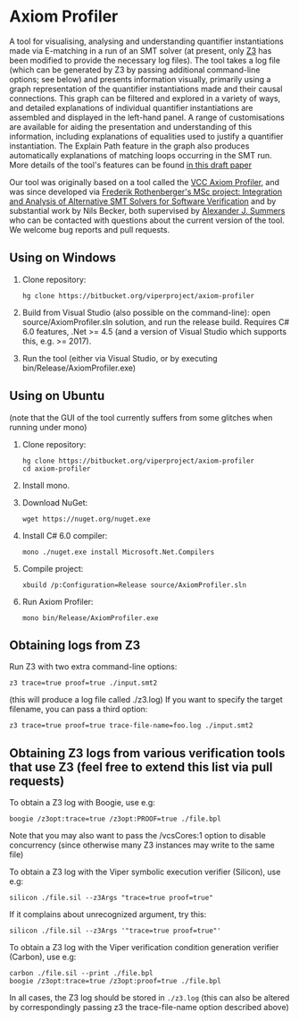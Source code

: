 # Axiom Profiler

A tool for visualising, analysing and understanding quantifier instantiations made via E-matching in a run of an SMT solver (at present, only [Z3](https://github.com/Z3Prover/z3) has been modified to provide the necessary log files). The tool takes a log file (which can be generated by Z3 by passing additional command-line options; see below) and presents information visually, primarily using a graph representation of the quantifier instantiations made and their causal connections. This graph can be filtered and explored in a variety of ways, and detailed explanations of individual quantifier instantiations are assembled and displayed in the left-hand panel. A range of customisations are available for aiding the presentation and understanding of this information, including explanations of equalities used to justify a quantifier instantiation. The Explain Path feature in the graph also produces automatically explanations of matching loops occurring in the SMT run. More details of the tool's features can be found [in this draft paper](http://people.inf.ethz.ch/summersa/wiki/lib/exe/fetch.php?media=papers:axiomprofiler.pdf)

Our tool was originally based on a tool called the [VCC Axiom Profiler](http://vcc.codeplex.com/SourceControl/latest#vcc/Tools/Z3Visualizer/), and was since developed via [Frederik Rothenberger's MSc project: Integration and Analysis of Alternative SMT Solvers for Software Verification](http://www.pm.inf.ethz.ch/education/student-projects/completedprojects.html) and by substantial work by Nils Becker, both supervised by [Alexander J. Summers](http://people.inf.ethz.ch/summersa/) who can be contacted with questions about the current version of the tool. We welcome bug reports and pull requests.

## Using on Windows

1.  Clone repository:

        hg clone https://bitbucket.org/viperproject/axiom-profiler
        
2.  Build from Visual Studio (also possible on the command-line): open source/AxiomProfiler.sln solution, and run the release build. Requires C# 6.0 features, .Net >= 4.5 (and a version of Visual Studio which supports this, e.g. >= 2017).
        
3.  Run the tool (either via Visual Studio, or by executing bin/Release/AxiomProfiler.exe)

## Using on Ubuntu
(note that the GUI of the tool currently suffers from some glitches when running under mono)

1.  Clone repository:

        hg clone https://bitbucket.org/viperproject/axiom-profiler
        cd axiom-profiler

2.  Install mono.
3.  Download NuGet:

        wget https://nuget.org/nuget.exe

4.  Install C# 6.0 compiler:

        mono ./nuget.exe install Microsoft.Net.Compilers

5.  Compile project:

        xbuild /p:Configuration=Release source/AxiomProfiler.sln

6.  Run Axiom Profiler:

        mono bin/Release/AxiomProfiler.exe

## Obtaining logs from Z3

Run Z3 with two extra command-line options:

    z3 trace=true proof=true ./input.smt2
(this will produce a log file called ./z3.log)
If you want to specify the target filename, you can pass a third option:

    z3 trace=true proof=true trace-file-name=foo.log ./input.smt2


## Obtaining Z3 logs from various verification tools that use Z3 (feel free to extend this list via pull requests)

To obtain a Z3 log with Boogie, use e.g:

    boogie /z3opt:trace=true /z3opt:PROOF=true ./file.bpl
Note that you may also want to pass the /vcsCores:1 option to disable concurrency (since otherwise many Z3 instances may write to the same file)

To obtain a Z3 log with the Viper symbolic execution verifier (Silicon), use e.g:

    silicon ./file.sil --z3Args "trace=true proof=true"

If it complains about unrecognized argument, try this:

    silicon ./file.sil --z3Args '"trace=true proof=true"'

To obtain a Z3 log with the Viper verification condition generation verifier (Carbon), use e.g:

    carbon ./file.sil --print ./file.bpl
    boogie /z3opt:trace=true /z3opt:proof=true ./file.bpl

In all cases, the Z3 log should be stored in `./z3.log` (this can also be altered by correspondingly passing z3 the trace-file-name option described above)